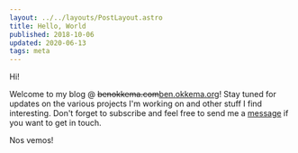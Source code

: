 ```yaml
---
layout: ../../layouts/PostLayout.astro
title: Hello, World
published: 2018-10-06
updated: 2020-06-13
tags: meta
---
```


Hi!

Welcome to my blog @ ~~benokkema.com~~[ben.okkema.org](https://ben.okkema.org)! Stay tuned for updates on the various projects I'm working on and other stuff I find interesting. Don't forget to subscribe and feel free to send me a [message](https://ben.okkema.org/contact/) if you want to get in touch.

Nos vemos!